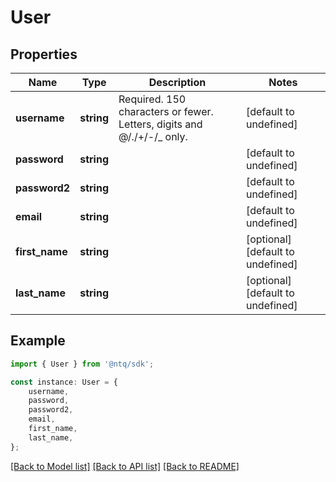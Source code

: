 # User


## Properties

Name | Type | Description | Notes
------------ | ------------- | ------------- | -------------
**username** | **string** | Required. 150 characters or fewer. Letters, digits and @/./+/-/_ only. | [default to undefined]
**password** | **string** |  | [default to undefined]
**password2** | **string** |  | [default to undefined]
**email** | **string** |  | [default to undefined]
**first_name** | **string** |  | [optional] [default to undefined]
**last_name** | **string** |  | [optional] [default to undefined]

## Example

```typescript
import { User } from '@ntq/sdk';

const instance: User = {
    username,
    password,
    password2,
    email,
    first_name,
    last_name,
};
```

[[Back to Model list]](../README.md#documentation-for-models) [[Back to API list]](../README.md#documentation-for-api-endpoints) [[Back to README]](../README.md)
